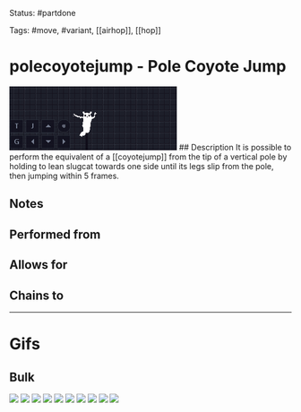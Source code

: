 Status: #partdone

Tags: #move, #variant, [[airhop]], [[hop]]

# polecoyotejump - Pole Coyote Jump
<img src=https://raw.githubusercontent.com/LauraHannah44/Rain-World-Movement/main/Files/polecoyotejump_header.gif>
## Description
It is possible to perform the equivalent of a [[coyotejump]] from the tip of a vertical pole by holding to lean slugcat towards one side until its legs slip from the pole, then jumping within 5 frames.

## Notes


## Performed from


## Allows for


## Chains to


___
# Gifs
## Bulk
<img src=https://raw.githubusercontent.com/LauraHannah44/Rain-World-Movement/main/Files/polecoyotejump_0.gif>
<img src=https://raw.githubusercontent.com/LauraHannah44/Rain-World-Movement/main/Files/polecoyotejump_1.gif>
<img src=https://raw.githubusercontent.com/LauraHannah44/Rain-World-Movement/main/Files/polecoyotejump_2.gif>
<img src=https://raw.githubusercontent.com/LauraHannah44/Rain-World-Movement/main/Files/polecoyotejump_3.gif>
<img src=https://raw.githubusercontent.com/LauraHannah44/Rain-World-Movement/main/Files/polecoyotejump_4.gif>
<img src=https://raw.githubusercontent.com/LauraHannah44/Rain-World-Movement/main/Files/polecoyotejump_5.gif>
<img src=https://raw.githubusercontent.com/LauraHannah44/Rain-World-Movement/main/Files/polecoyotejump_6.gif>
<img src=https://raw.githubusercontent.com/LauraHannah44/Rain-World-Movement/main/Files/polecoyotejump_7.gif>
<img src=https://raw.githubusercontent.com/LauraHannah44/Rain-World-Movement/main/Files/polecoyotejump_8.gif>
<img src=https://raw.githubusercontent.com/LauraHannah44/Rain-World-Movement/main/Files/polecoyotejump_9.gif>